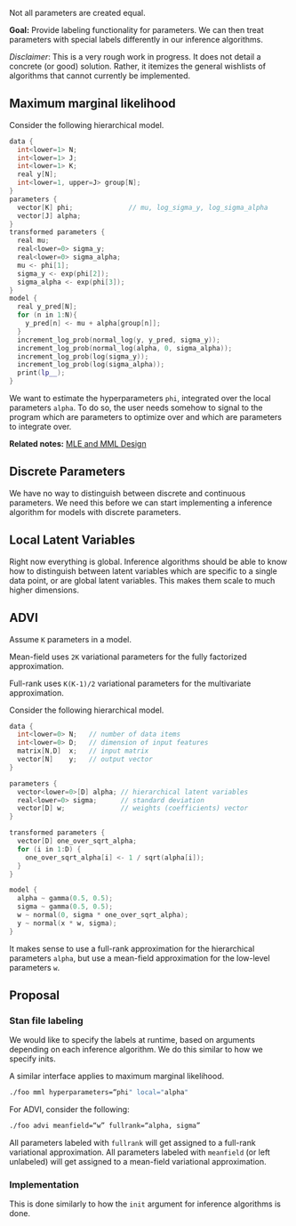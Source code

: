 Not all parameters are created equal. 

**Goal:** Provide labeling functionality for parameters. We can then treat parameters with special labels differently in our inference algorithms.

_Disclaimer_: This is a very rough work in progress. It does not detail a concrete (or good) solution. Rather, it itemizes the general wishlists of algorithms that cannot currently be implemented.

## Maximum marginal likelihood

Consider the following hierarchical model.
```C++
data {
  int<lower=1> N;
  int<lower=1> J;
  int<lower=1> K;
  real y[N];
  int<lower=1, upper=J> group[N];
}
parameters {
  vector[K] phi;              // mu, log_sigma_y, log_sigma_alpha
  vector[J] alpha;
}
transformed parameters {
  real mu;
  real<lower=0> sigma_y;
  real<lower=0> sigma_alpha;
  mu <- phi[1];
  sigma_y <- exp(phi[2]);
  sigma_alpha <- exp(phi[3]);
}
model {
  real y_pred[N];
  for (n in 1:N){
    y_pred[n] <- mu + alpha[group[n]];
  }
  increment_log_prob(normal_log(y, y_pred, sigma_y));
  increment_log_prob(normal_log(alpha, 0, sigma_alpha));
  increment_log_prob(log(sigma_y));
  increment_log_prob(log(sigma_alpha));
  print(lp__);
}
```
We want to estimate the hyperparameters `phi`, integrated over the local parameters `alpha`. To do so, the user needs somehow to signal to the program which are parameters to optimize over and which are parameters to integrate over.

**Related notes:** [MLE and MML Design](https://github.com/stan-dev/stan/wiki/MLE-and-MML-Design)

## Discrete Parameters

We have no way to distinguish between discrete and continuous parameters. We need this before we can start implementing a inference algorithm for models with discrete parameters.

## Local Latent Variables

Right now everything is global. Inference algorithms should be able to know how to distinguish between latent variables which are specific to a single data point, or are global latent variables. This makes them scale to much higher dimensions.

## ADVI

Assume `K` parameters in a model.

Mean-field uses `2K` variational parameters for the fully factorized approximation.

Full-rank uses `K(K-1)/2` variational parameters for the multivariate approximation.

Consider the following hierarchical model. 

```C++
data {
  int<lower=0> N;   // number of data items
  int<lower=0> D;   // dimension of input features
  matrix[N,D]  x;   // input matrix
  vector[N]    y;   // output vector
}

parameters {
  vector<lower=0>[D] alpha; // hierarchical latent variables
  real<lower=0> sigma;      // standard deviation
  vector[D] w;              // weights (coefficients) vector
}

transformed parameters {
  vector[D] one_over_sqrt_alpha;
  for (i in 1:D) {
    one_over_sqrt_alpha[i] <- 1 / sqrt(alpha[i]);
  }
}

model {
  alpha ~ gamma(0.5, 0.5);
  sigma ~ gamma(0.5, 0.5);
  w ~ normal(0, sigma * one_over_sqrt_alpha);
  y ~ normal(x * w, sigma);
}
```

It makes sense to use a full-rank approximation for the hierarchical parameters `alpha`, but use a mean-field approximation for the low-level parameters `w`. 

## Proposal

### Stan file labeling

We would like to specify the labels at runtime, based on arguments depending on each inference algorithm. We do this similar to how we specify inits.

A similar interface applies to maximum marginal likelihood.
```bash
./foo mml hyperparameters=“phi" local="alpha"
```

For ADVI, consider the following:

```bash
./foo advi meanfield=“w” fullrank=“alpha, sigma”
```

All parameters labeled with `fullrank` will get assigned to a full-rank variational approximation. All parameters labeled with `meanfield` (or left unlabeled) will get assigned to a mean-field variational approximation.

### Implementation

This is done similarly to how the `init` argument for inference algorithms is done.
